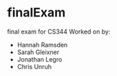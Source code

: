 # finalExam
final exam for CS344
Worked on by:
  - Hannah Ramsden
  - Sarah Gleixner
  - Jonathan Legro
  - Chris Unruh
